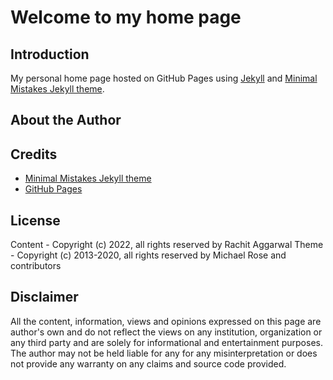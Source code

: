 # Welcome to my home page

## Introduction
My personal home page hosted on GitHub Pages using [Jekyll](https://jekyllrb.com/) and [Minimal Mistakes Jekyll theme](https://mmistakes.github.io/minimal-mistakes/).

## About the Author

## Credits
- [Minimal Mistakes Jekyll theme](https://mmistakes.github.io/minimal-mistakes/)
- [GitHub Pages](https://pages.github.com)

## License

Content - Copyright (c) 2022, all rights reserved by Rachit Aggarwal
Theme - Copyright (c) 2013-2020, all rights reserved by Michael Rose and contributors

## Disclaimer

All the content, information, views and opinions expressed on this page are author's own and do not reflect the views on any institution, organization or any third party and are solely for informational and entertainment purposes. The author may not be held liable for any for any misinterpretation or does not provide any warranty on any claims and source code provided.